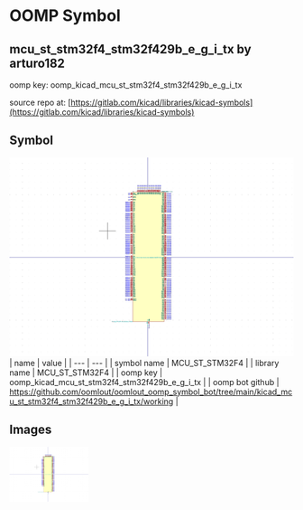 # OOMP Symbol  
## mcu_st_stm32f4_stm32f429b_e_g_i_tx  by arturo182  
  
oomp key: oomp_kicad_mcu_st_stm32f4_stm32f429b_e_g_i_tx  
  
source repo at: [https://gitlab.com/kicad/libraries/kicad-symbols](https://gitlab.com/kicad/libraries/kicad-symbols)  
## Symbol  
  
[![working.png](working_600.png)](working.png)  
| name | value | 
| --- | --- | 
| symbol name | MCU_ST_STM32F4 | 
| library name | MCU_ST_STM32F4 | 
| oomp key | oomp_kicad_mcu_st_stm32f4_stm32f429b_e_g_i_tx | 
| oomp bot github | https://github.com/oomlout/oomlout_oomp_symbol_bot/tree/main/kicad_mcu_st_stm32f4_stm32f429b_e_g_i_tx/working | 
## Images  
  
[![working.png](working_140.png)](working.png)  
